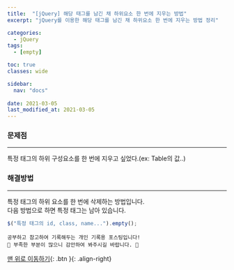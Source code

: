 ```yaml
---
title:  "[jQuery] 해당 태그를 남긴 채 하위요소 한 번에 지우는 방법"
excerpt: "jQuery를 이용한 해당 태그를 남긴 채 하위요소 한 번에 지우는 방법 정리"

categories:
  - jQuery
tags:
  - [empty]

toc: true
classes: wide

sidebar:
  nav: "docs"
 
date: 2021-03-05
last_modified_at: 2021-03-05
---
```


### 문제점
---
특정 태그의 하위 구성요소를 한 번에 지우고 싶었다.(ex: Table의 값..)

### 해결방법
---
특정 태그의 하위 요소를 한 번에 삭제하는 방법입니다.<br>
다음 방법으로 하면 특정 태그는 남아 있습니다.

```javascript
$("특정 태그의 id, class, name...").empty();
```

```
공부하고 참고하여 기록해두는 개인 기록용 포스팅입니다!
🤔 부족한 부분이 많으니 감안하여 봐주시길 바랍니다. 🤔
```

[맨 위로 이동하기](#){: .btn }{: .align-right}
